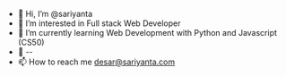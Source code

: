 - 👋 Hi, I’m @sariyanta
- 👀 I’m interested in Full stack Web Developer
- 🌱 I’m currently learning Web Development with Python and Javascript (CS50)
- 💞️ --
- 📫 How to reach me  desar@sariyanta.com

<!---
sariyanta/sariyanta is a ✨ special ✨ repository because its `README.md` (this file) appears on your GitHub profile.
You can click the Preview link to take a look at your changes.
--->
